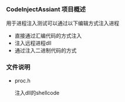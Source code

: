 ### CodeInjectAssiant 项目概述
用于进程注入测试可以通过以下编辑方式注入进程

- 直接通过汇编代码的方式注入
- 注入远程进程dll
- 通过注入二进制代码的方式

### 文件说明
- proc.h
	
	注入dll的shellcode

